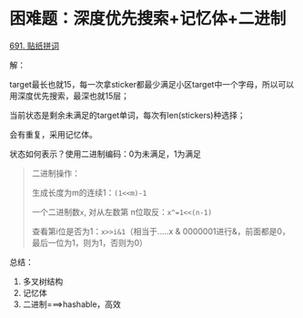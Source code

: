 # 困难题：深度优先搜索+记忆体+二进制

[691. 贴纸拼词](https://leetcode.cn/problems/stickers-to-spell-word/)

解：

target最长也就15，每一次拿sticker都最少满足小区target中一个字母，所以可以用深度优先搜索，最深也就15层；

当前状态是剩余未满足的target单词，每次有len(stickers)种选择；

会有重复，采用记忆体。

状态如何表示？使用二进制编码：0为未满足，1为满足

>二进制操作：
>
>生成长度为m的连续1：`(1<<m)-1`
>
>一个二进制数`x`, 对从左数第 n位取反：`x^=1<<(n-1)`
>
>查看第i位是否为1：`x>>i&1`（相当于.....x & 0000001进行&，前面都是0，最后一位为1，则为1，否则为0）

总结：

1. 多叉树结构
2. 记忆体
3. 二进制===>hashable，高效

